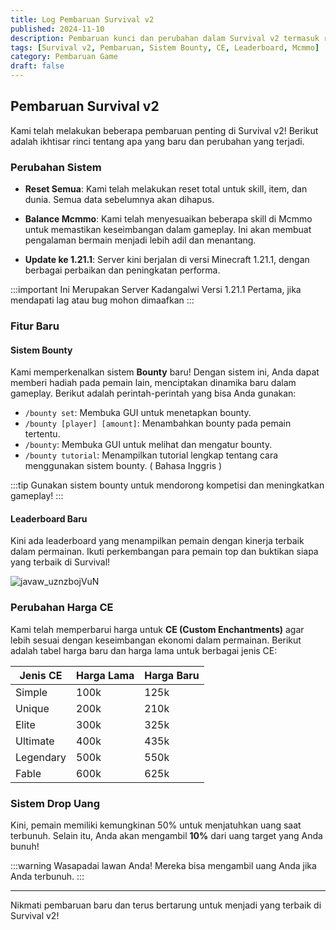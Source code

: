 ```yaml
---
title: Log Pembaruan Survival v2
published: 2024-11-10
description: Pembaruan kunci dan perubahan dalam Survival v2 termasuk reset total, sistem bounty baru, perubahan harga CE, dan lainnya.
tags: [Survival v2, Pembaruan, Sistem Bounty, CE, Leaderboard, Mcmmo]
category: Pembaruan Game
draft: false
---
```


## Pembaruan Survival v2

Kami telah melakukan beberapa pembaruan penting di Survival v2! Berikut adalah ikhtisar rinci tentang apa yang baru dan perubahan yang terjadi.

### Perubahan Sistem

- **Reset Semua**: Kami telah melakukan reset total untuk skill, item, dan dunia. Semua data sebelumnya akan dihapus.

- **Balance Mcmmo**: Kami telah menyesuaikan beberapa skill di Mcmmo untuk memastikan keseimbangan dalam gameplay. Ini akan membuat pengalaman bermain menjadi lebih adil dan menantang.

- **Update ke 1.21.1**: Server kini berjalan di versi Minecraft 1.21.1, dengan berbagai perbaikan dan peningkatan performa.

:::important
Ini Merupakan Server Kadangalwi Versi 1.21.1 Pertama, jika mendapati lag atau bug mohon dimaafkan
:::

### Fitur Baru

#### Sistem Bounty

Kami memperkenalkan sistem **Bounty** baru! Dengan sistem ini, Anda dapat memberi hadiah pada pemain lain, menciptakan dinamika baru dalam gameplay. Berikut adalah perintah-perintah yang bisa Anda gunakan:

- `/bounty set`: Membuka GUI untuk menetapkan bounty.
- `/bounty [player] [amount]`: Menambahkan bounty pada pemain tertentu.
- `/bounty`: Membuka GUI untuk melihat dan mengatur bounty.
- `/bounty tutorial`: Menampilkan tutorial lengkap tentang cara menggunakan sistem bounty. ( Bahasa Inggris )

:::tip
Gunakan sistem bounty untuk mendorong kompetisi dan meningkatkan gameplay! 
:::

#### Leaderboard Baru

Kini ada leaderboard yang menampilkan pemain dengan kinerja terbaik dalam permainan. Ikuti perkembangan para pemain top dan buktikan siapa yang terbaik di Survival!

![javaw_uznzbojVuN](https://github.com/user-attachments/assets/a56720c8-fb54-42c5-ab90-59fc400f77d9)

### Perubahan Harga CE

Kami telah memperbarui harga untuk **CE (Custom Enchantments)** agar lebih sesuai dengan keseimbangan ekonomi dalam permainan. Berikut adalah tabel harga baru dan harga lama untuk berbagai jenis CE:

| **Jenis CE**  | **Harga Lama** | **Harga Baru** |
|----------------|----------------|----------------|
| Simple         | 100k           | 125k           |
| Unique         | 200k           | 210k           |
| Elite          | 300k           | 325k           |
| Ultimate       | 400k           | 435k           |
| Legendary      | 500k           | 550k           |
| Fable          | 600k           | 625k           |

### Sistem Drop Uang

Kini, pemain memiliki kemungkinan 50% untuk menjatuhkan uang saat terbunuh. Selain itu, Anda akan mengambil **10%** dari uang target yang Anda bunuh!

:::warning
Wasapadai lawan Anda! Mereka bisa mengambil uang Anda jika Anda terbunuh.
:::

---
Nikmati pembaruan baru dan terus bertarung untuk menjadi yang terbaik di Survival v2!
